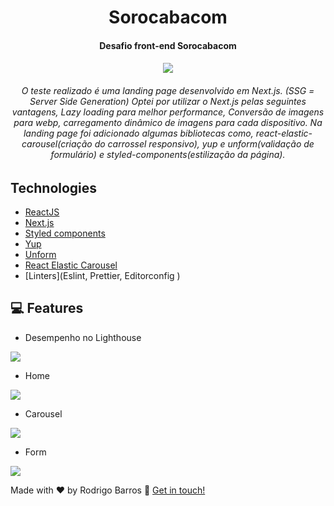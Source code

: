 <h1 align="center">Sorocabacom</h1>
<h4 align="center">Desafio front-end Sorocabacom<h4>
<h4 align="center">

<img src="https://img.shields.io/badge/react%20-%2320232a.svg?&style=for-the-badge&logo=react&logoColor=%2361DAFB" />
</h4>
   
<h6 align="center">
  O teste realizado é uma landing page desenvolvido em Next.js. (SSG = Server Side Generation) Optei por utilizar o Next.js pelas seguintes vantagens, Lazy loading para melhor performance, Conversão de imagens para webp, carregamento dinâmico de imagens para cada dispositivo. Na landing page foi adicionado algumas bibliotecas como, react-elastic-carousel(criação do carrossel responsivo), yup e unform(validação de formulário) e styled-components(estilização da página).
</h6>

## Technologies

-  [ReactJS](https://reactjs.org/)
-  [Next.js](https://nextjs.org/)
-  [Styled components](https://www.styled-components.com/)
-  [Yup](https://www.npmjs.com/package/yup)
-  [Unform](https://www.npmjs.com/package/unform)
-  [React Elastic Carousel](https://www.npmjs.com/package/react-elastic-carousel)
-  [Linters](Eslint, Prettier, Editorconfig )

## **:computer: Features**

- Desempenho no Lighthouse

<img src="https://res.cloudinary.com/defyqb1eo/image/upload/v1608202804/Sorocabacom/Performace_d66t0g.png"/>

- Home

<img src="https://res.cloudinary.com/defyqb1eo/image/upload/v1608202990/Sorocabacom/Image1_gt8p1a.png"/>

- Carousel

<img src="https://res.cloudinary.com/defyqb1eo/image/upload/v1608202804/Sorocabacom/Image2_ktyvuo.png"/>

- Form

<img src="https://res.cloudinary.com/defyqb1eo/image/upload/v1608202804/Sorocabacom/Image3_seg03u.png"/>


Made with ♥ by Rodrigo Barros :wave: [Get in touch!](https://www.linkedin.com/in/rodrigobarros3/)
